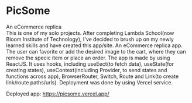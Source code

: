 # PicSome
An eCommerce replica
<br>This is one of my solo projects. After completing Lambda School(now Bloom Institute of Technology), I've decided to brush up on my newly learned skills and have created this app/site.
An eCommerce replica app. The user can favorite or add the desired image to the cart, where they can remove the speci c item or place an order. The app is made by using ReactJS. It uses hooks, including useE ect(to fetch data), useState(for creating states), useContext(including Provider, to send states and functions across app), BrowserRouter, Switch, Route and Link(to create link/route paths/urls). Deployment was done by using Vercel service.

Deployed app: https://picsome.vercel.app/
